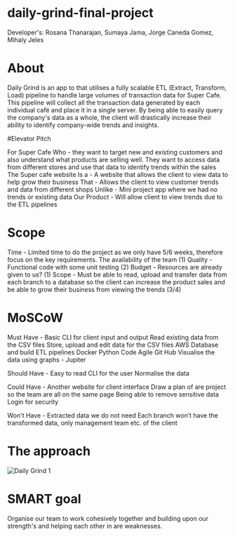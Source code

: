 # daily-grind-final-project

Developer's: 
Rosana Thanarajan,
Sumaya Jama,
Jorge Caneda Gomez,
Mihaly Jeles

# About

Daily Grind is an app to that utilises a fully scalable ETL (Extract, Transform, Load) pipeline to handle large
volumes of transaction data for Super Cafe. This pipeline will collect all the transaction data generated by each individual café and place it
in a single server. By being able to easily query the company's data as a whole, the client will drastically increase their ability to identify company-wide trends and insights.


#Elevator Pitch

For Super Cafe
Who - they want to target new and existing customers and also understand what products are selling well. They want to access data from different stores and use that data to identify trends within the sales 
The Super cafe website
Is a  - A website that allows the client to view data to help grow their business 
That - Allows the client to view customer trends and data from different shops
Unlike - Mini project app where we had no trends or existing data
Our Product - Will allow client to view trends due to the ETL pipelines 

# Scope
Time - Limited time to do the project as we only have 5/6 weeks, therefore focus on the key requirements. The availability of the team  (1)
Quality - Functional code with some unit testing (2)
Budget - Resources are already given to us? (1)
Scope - Must be able to read, upload and transfer data from each branch to a database so the client can increase the product sales and be able to grow their business from viewing the trends (3/4)

# MoSCoW

Must Have -
Basic CLI for client input and output 
Read existing data from the CSV files 
Store, upload and edit data for the CSV files 
AWS Database and build ETL pipelines 
Docker
Python Code
Agile
Git Hub
Visualise the data using graphs - Jupiter 

Should Have - 
Easy to read CLI for the user 
Normalise the data 

Could Have - 
Another website for client interface 
Draw a plan of are project so the team are all on the same page
Being able to remove sensitive data
Login for security 

Won't Have - 
Extracted data we do not need
Each branch won’t have the transformed data, only management team etc. of the client

# The approach
![Daily Grind 1](https://user-images.githubusercontent.com/127961119/231802098-93dc852a-dcda-4a7b-9156-9619b74946ad.png)

# SMART goal

Organise our team to work cohesively together and building upon our strength's and helping each other in are weaknesses.










